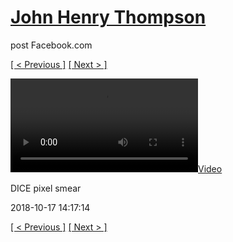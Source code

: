# [John Henry Thompson](../README.md)
post Facebook.com

[[ < Previous ]](2018-10-17-3.md) [[ Next > ]](2018-10-13-1.md)

[![](../media/2018-10-17/DICE-pixel-smear-1.mp4)](../README.md)

DICE pixel smear

2018-10-17 14:17:14

[[ < Previous ]](2018-10-17-3.md) [[ Next > ]](2018-10-13-1.md)